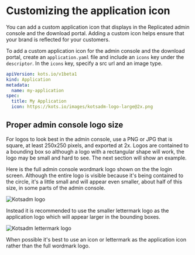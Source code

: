 # Customizing the application icon

You can add a custom application icon that displays in the Replicated admin
console and the download portal. Adding a custom icon helps ensure that your
brand is reflected for your customers.

To add a custom application icon for the admin console and the download portal,
create  an `application.yaml` file and include an `icons` key under the `descriptor`.
In the `icons` key, specify a src url and an image type.

```yaml
apiVersion: kots.io/v1beta1
kind: Application
metadata:
  name: my-application
spec:
  title: My Application
  icon: https://kots.io/images/kotsadm-logo-large@2x.png
```

## Proper admin console logo size
For logos to look best in the admin console, use a PNG or JPG that is square, at least 250x250 pixels, and exported at 2x. Logos are contained to a bounding box so although a logo with a rectangular shape will work, the logo may be small and hard to see. The next section will show an example.

Here is the full admin console wordmark logo shown on the the login screen.
Although the entire logo is visible because it's being contained to the circle, it's a little small and will appear even smaller, about half of this size, in some parts of the admin console.

![Kotsadm logo](/images/login-icon-large.png)

Instead it is recommended to use the smaller lettermark logo as the application logo which will appear larger in the bounding boxes.

![Kotsadm lettermark logo](/images/login-icon-small.png)

When possible it's best to use an icon or lettermark as the application icon rather than the full wordmark logo.

